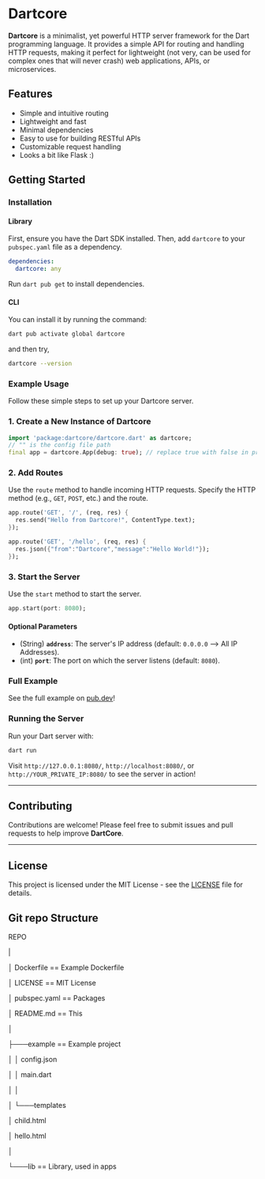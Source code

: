 # Dartcore

**Dartcore** is a minimalist, yet powerful HTTP server framework for the Dart programming language. It provides a simple API for routing and handling HTTP requests, making it perfect for lightweight (not very, can be used for complex ones that will never crash) web applications, APIs, or microservices.

## Features

- Simple and intuitive routing
- Lightweight and fast
- Minimal dependencies
- Easy to use for building RESTful APIs
- Customizable request handling
- Looks a bit like Flask :)

## Getting Started

### Installation

#### Library

First, ensure you have the Dart SDK installed. Then, add `dartcore` to your `pubspec.yaml` file as a dependency.

```yaml
dependencies:
  dartcore: any
```

Run `dart pub get` to install dependencies.

#### CLI

You can install it by running the command:

```bash
dart pub activate global dartcore
```

and then try,

```bash
dartcore --version
```

### Example Usage

Follow these simple steps to set up your Dartcore server.

### 1. Create a New Instance of Dartcore

```dart
import 'package:dartcore/dartcore.dart' as dartcore;
// "" is the config file path
final app = dartcore.App(debug: true); // replace true with false in production mode! this specifies Debugging mode
```

### 2. Add Routes

Use the `route` method to handle incoming HTTP requests. Specify the HTTP method (e.g., `GET`, `POST`, etc.) and the route.

```dart
app.route('GET', '/', (req, res) {
  res.send("Hello from Dartcore!", ContentType.text);
});

app.route('GET', '/hello', (req, res) {
  res.json({"from":"Dartcore","message":"Hello World!"});
});
```

### 3. Start the Server

Use the `start` method to start the server.

```dart
app.start(port: 8080);
```

#### Optional Parameters

- (String) **`address`**: The server's IP address (default: `0.0.0.0` --> All IP Addresses).
- (int) **`port`**: The port on which the server listens (default: `8080`).

### Full Example

See the full example on [pub.dev](https://pub.dev/packages/dartcore/example)!

### Running the Server

Run your Dart server with:

```bash
dart run
```

Visit `http://127.0.0.1:8080/`, `http://localhost:8080/`, or `http://YOUR_PRIVATE_IP:8080/` to see the server in action!

---

## Contributing

Contributions are welcome! Please feel free to submit issues and pull requests to help improve **DartCore**.

---

## License

This project is licensed under the MIT License - see the [LICENSE](LICENSE) file for details.

## Git repo Structure

REPO

|

│   Dockerfile    == Example Dockerfile

│   LICENSE      == MIT License

│   pubspec.yaml   == Packages

│   README.md   == This

│

├───example   == Example project

│   │   config.json

│   │   main.dart

│   │

│   └───templates

│           child.html

│           hello.html

│

└───lib   == Library, used in apps
